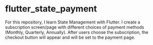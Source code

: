# flutter_state_payment
For this repository, I learn State Management with Flutter. I  create a subscription screen/page with different choices of payment methods (Monthly, Quarterly, Annually). After users choose the subscription, the checkout button will appear and will be set to the payment page.
